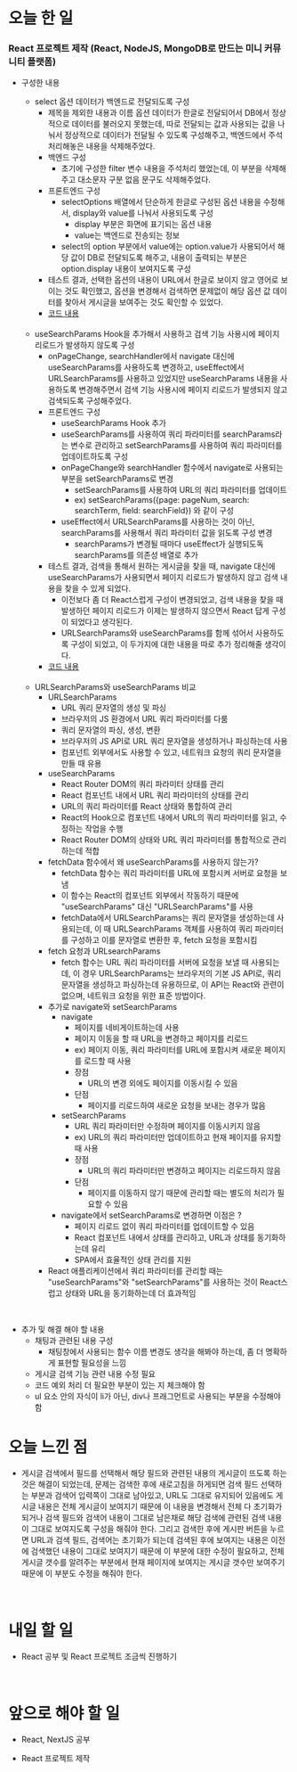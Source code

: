 # 오늘 한 일

### React 프로젝트 제작 (React, NodeJS, MongoDB로 만드는 미니 커뮤니티 플랫폼)

- 구성한 내용

  - select 옵션 데이터가 백엔드로 전달되도록 구성
    - 제목을 제외한 내용과 이름 옵션 데이터가 한글로 전달되어서 DB에서 정상적으로 데이터를 불러오지 못했는데, 따로 전달되는 값과 사용되는 값을 나눠서 정상적으로 데이터가 전달될 수 있도록 구성해주고, 백엔드에서 주석처리해놓은 내용을 삭제해주었다.
    - 백엔드 구성
      - 초기에 구성한 filter 변수 내용을 주석처리 했었는데, 이 부분을 삭제해주고 대소문자 구분 없음 문구도 삭제해주었다.
    - 프론트엔드 구성
      - selectOptions 배열에서 단순하게 한글로 구성된 옵션 내용을 수정해서, display와 value를 나눠서 사용되도록 구성
        - display 부분은 화면에 표기되는 옵션 내용
        - value는 백엔드로 전송되는 정보
      - select의 option 부분에서 value에는 option.value가 사용되어서 해당 값이 DB로 전달되도록 해주고, 내용이 출력되는 부분은 option.display 내용이 보여지도록 구성
    - 테스트 결과, 선택한 옵션의 내용이 URL에서 한글로 보이지 않고 영어로 보이는 것도 확인했고, 옵션을 변경해서 검색하면 문제없이 해당 옵션 값 데이터를 찾아서 게시글을 보여주는 것도 확인할 수 있었다.
    - [코드 내용](https://github.com/jeongsangtae/mini-community-platform/commit/4cd33b5ccd589dfa44bbf24883ca2861d6cf0829)

  <br />

  - useSearchParams Hook을 추가해서 사용하고 검색 기능 사용시에 페이지 리로드가 발생하지 않도록 구성
    - onPageChange, searchHandler에서 navigate 대신에 useSearchParams를 사용하도록 변경하고, useEffect에서 URLSearchParams를 사용하고 있었지만 useSearchParams 내용을 사용하도록 변경해주면서 검색 기능 사용시에 페이지 리로드가 발생되지 않고 검색되도록 구성해주었다.
    - 프론트엔드 구성
      - useSearchParams Hook 추가
      - useSearchParams를 사용하여 쿼리 파라미터를 searchParams라는 변수로 관리하고 setSearchParams를 사용하여 쿼리 파라미터를 업데이트하도록 구성
      - onPageChange와 searchHandler 함수에서 navigate로 사용되는 부분을 setSearchParams로 변경
        - setSearchParams를 사용하여 URL의 쿼리 파라미터를 업데이트
        - ex) setSearchParams({page: pageNum, search: searchTerm, field: searchField}) 와 같이 구성
      - useEffect에서 URLSearchParams를 사용하는 것이 아닌, searchParams를 사용해서 쿼리 파라미터 값을 읽도록 구성 변경
        - searchParams가 변경될 때마다 useEffect가 실행되도독 searchParams를 의존성 배열로 추가
    - 테스트 결과, 검색을 통해서 원하는 게시글을 찾을 때, navigate 대신에 useSearchParams가 사용되면서 페이지 리로드가 발생하지 않고 검색 내용을 찾을 수 있게 되었다.
      - 이전보다 좀 더 React스럽게 구성이 변경되었고, 검색 내용을 찾을 때 발생하던 페이지 리로드가 이제는 발생하지 않으면서 React 답게 구성이 되었다고 생각된다.
      - URLSearchParams와 useSearchParams를 함께 섞어서 사용하도록 구성이 되었고, 이 두가지에 대한 내용을 따로 추가 정리해줄 생각이다.
    - [코드 내용](https://github.com/jeongsangtae/mini-community-platform/commit/2395efcfec09de8f6c7963ad6074e85aef28a2ec)

  <br />

  - URLSearchParams와 useSearchParams 비교
    - URLSearchParams
      - URL 쿼리 문자열의 생성 및 파싱
      - 브라우저의 JS 환경에서 URL 쿼리 파라미터를 다룸
      - 쿼리 문자열의 파싱, 생성, 변환
      - 브라우저의 JS API로 URL 쿼리 문자열을 생성하거나 파싱하는데 사용
      - 컴포넌트 외부에서도 사용할 수 있고, 네트워크 요청의 쿼리 문자열을 만들 때 유용
    - useSearchParams
      - React Router DOM의 쿼리 파라미터 상태를 관리
      - React 컴포넌트 내에서 URL 쿼리 파라미터의 상태를 관리
      - URL의 쿼리 파라미터를 React 상태와 통합하여 관리
      - React의 Hook으로 컴포넌트 내에서 URL의 쿼리 파라미터를 읽고, 수정하는 작업을 수행
      - React Router DOM의 상태와 URL 쿼리 파라미터를 통합적으로 관리하는데 적합
    - fetchData 함수에서 왜 useSearchParams를 사용하지 않는가?
      - fetchData 함수는 쿼리 파라미터를 URL에 포함시켜 서버로 요청을 보냄
      - 이 함수는 React의 컴포넌트 외부에서 작동하기 때문에 "useSearchParams" 대신 "URLSearchParams"를 사용
      - fetchData에서 URLSearchParams는 쿼리 문자열을 생성하는데 사용되는데, 이 때 URLSearchParams 객체를 사용하여 쿼리 파라미터를 구성하고 이를 문자열로 변환한 후, fetch 요청을 포함시킴
    - fetch 요청과 URLsearchParams
      - fetch 함수는 URL 쿼리 파라미터를 서버에 요청을 보낼 때 사용되는데, 이 경우 URLSearchParams는 브라우저의 기본 JS API로, 쿼리 문자열을 생성하고 파싱하는데 유용하므로, 이 API는 React와 관련이 없으며, 네트워크 요청을 위한 표준 방법이다.
    - 추가로 navigate와 setSearchParams
      - navigate
        - 페이지를 네비게이트하는데 사용
        - 페이지 이동을 할 때 URL을 변경하고 페이지를 리로드
        - ex) 페이지 이동, 쿼리 파라미터를 URL에 포함시켜 새로운 페이지를 로드할 때 사용
        - 장점
          - URL의 변경 외에도 페이지를 이동시킬 수 있음
        - 단점
          - 페이지를 리로드하여 새로운 요청을 보내는 경우가 많음
      - setSearchParams
        - URL 쿼리 파라미터만 수정하며 페이지를 이동시키지 않음
        - ex) URL의 쿼리 파라미터만 업데이트하고 현재 페이지를 유지할 때 사용
        - 장점
          - URL의 쿼리 파라미터만 변경하고 페이지는 리로드하지 않음
        - 단점
          - 페이지를 이동하지 않기 때문에 관리할 때는 별도의 처리가 필요할 수 있음
      - navigate에서 setSearchParams로 변경하면 이점은 ?
        - 페이지 리로드 없이 쿼리 파라미터를 업데이트할 수 있음
        - React 컴포넌트 내에서 상태를 관리하고, URL과 상태를 동기화하는데 유리
        - SPA에서 효율적인 상태 관리를 지원
    - React 애플리케이션에서 쿼리 파라미터를 관리할 때는 "useSearchParams"와 "setSearchParams"를 사용하는 것이 React스럽고 상태와 URL을 동기화하는데 더 효과적임

<br />

- 추가 및 해결 해야 할 내용
  - 채팅과 관련된 내용 구성
    - 채팅창에서 사용되는 함수 이름 변경도 생각을 해봐야 하는데, 좀 더 명확하게 표현할 필요성을 느낌
  - 게시글 검색 기능 관련 내용 수정 필요
  - 코드 예외 처리 더 필요한 부분이 있는 지 체크해야 함
  - ul 요소 안의 자식이 li가 아닌, div나 프래그먼트로 사용되는 부분을 수정해야 함

# 오늘 느낀 점

- 게시글 검색에서 필드를 선택해서 해당 필드와 관련된 내용의 게시글이 뜨도록 하는 것은 해결이 되었는데, 문제는 검색한 후에 새로고침을 하게되면 검색 필드 선택하는 부분과 검색어 입력쪽이 그대로 남아있고, URL도 그대로 유지되어 있음에도 게시글 내용은 전체 게시글이 보여지기 때문에 이 내용을 변경해서 전체 다 초기화가 되거나 검색 필드와 검색어 내용이 그대로 남은채로 해당 검색에 관련된 검색 내용이 그대로 보여지도록 구성을 해줘야 한다. 그리고 검색한 후에 게시판 버튼을 누르면 URL과 검색 필드, 검색어는 초기화가 되는데 검색된 후에 보여지는 내용은 이전에 검색했던 내용이 그대로 보여지기 때문에 이 부분에 대한 수정이 필요하고, 전체 게시글 갯수를 알려주는 부분에서 현재 페이지에 보여지는 게시글 갯수만 보여주기 때문에 이 부분도 수정을 해줘야 한다.

<br />

# 내일 할 일

- React 공부 및 React 프로젝트 조금씩 진행하기

<br />

# 앞으로 해야 할 일

- React, NextJS 공부

- React 프로젝트 제작
